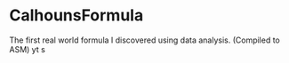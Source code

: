 # CalhounsFormula
The first real world formula I discovered using data analysis. (Compiled to ASM)
yt
s
